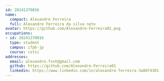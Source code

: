 ```yaml
---
id: 20241370016
name:
  compact: Alexandre Ferreira
  full: Alexandre Ferreira da silva neto
avatar: https://github.com/Alexandre-Ferreira01.png
occupations:
- id: 20241370016
  type: student
  campus: ifpb-jp
  course: cstsi
addresses:
  email: alexandre.fsnt@gmail.com
  github: https://github.com/Alexandre-Ferreira01
  linkedin: https://www.linkedin.com/in/alexandre-ferreira-3a8074301
---
```

